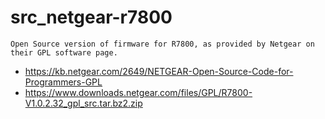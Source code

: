 # src_netgear-r7800

```
Open Source version of firmware for R7800, as provided by Netgear on their GPL software page.
```

* https://kb.netgear.com/2649/NETGEAR-Open-Source-Code-for-Programmers-GPL
* https://www.downloads.netgear.com/files/GPL/R7800-V1.0.2.32_gpl_src.tar.bz2.zip
